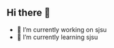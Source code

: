 ## Hi there 👋


- 🔭 I’m currently working on sjsu
- 🌱 I’m currently learning sjsu
<!--
- 👯 I’m looking to collaborate on ...
- 🤔 I’m looking for help with ...
- 💬 Ask me about ...
- 📫 How to reach me: ...
- 😄 Pronouns: ...
- ⚡ Fun fact: ...
-->
